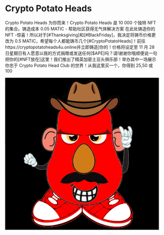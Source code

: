 # Crypto Potato Heads

Crypto Potato Heads 为你而来！Crypto Potato Heads 是 10 000 个独特 NFT 的集合。铸造成本 0.05 MATIC - 帮助社区获得无气体解决方案 在此处铸造你的 NFT -惊喜！所以对于[#Thanksgiving]和[#BlackFriday]，我决定将铸币价格更改为 0.5 MATIC，希望每个人都能铸币几个[#CryptoPotatoHeads]！前往https://cryptopotatoheads4u.online并立即铸造]你的！价格将设定至 11 月 28 日星期日有人愿意以我的方式捐赠或发送任何[$APE]吗？请!谢谢你哦顺便说一句把你的[#NFT放在]这里！我们推出了精英加密土豆头俱乐部！举办其中一场展示你忠于 Crypto Potato Head Club 的世界！从我这里买一个，你得到 25,50 或 100

![nft](1.png)
